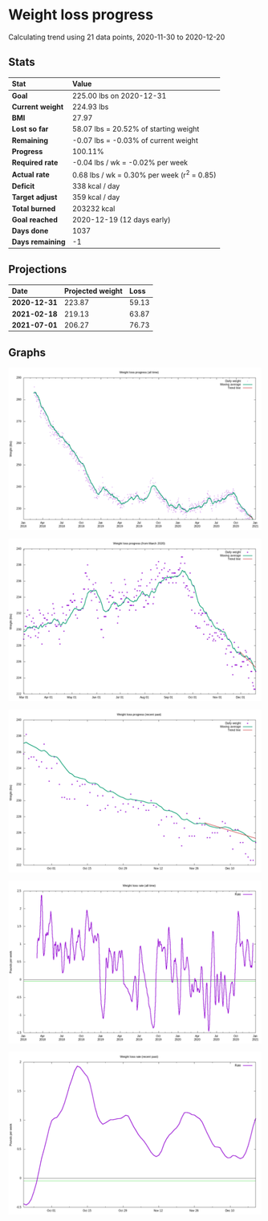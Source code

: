 # Weight loss progress

Calculating trend using 21 data points, 2020-11-30 to 2020-12-20

## Stats

Stat|Value
:-|:-
**Goal**|225.00 lbs on 2020-12-31
**Current weight**|224.93 lbs
**BMI**|27.97
**Lost so far**|58.07 lbs = 20.52% of starting weight
**Remaining**|-0.07 lbs = -0.03% of current  weight
**Progress**|100.11%
**Required rate**|-0.04 lbs / wk = -0.02% per week
**Actual rate**|0.68 lbs / wk = 0.30% per week  (r<sup>2</sup> = 0.85)
**Deficit**|338 kcal / day
**Target adjust**|359 kcal / day
**Total burned**|203232 kcal
**Goal reached**|2020-12-19 (12 days early)
**Days done**|1037
**Days remaining**|-1

## Projections

Date|Projected weight|Loss
:-|:-|:-
**2020-12-31**|223.87|59.13
**2021-02-18**|219.13|63.87
**2021-07-01**|206.27|76.73

## Graphs

![](weight-graph-alltime.png)

![](weight-graph-covid.png)

![](weight-graph-recent.png)

![](rate-graph-alltime.png)

![](rate-graph-recent.png)
